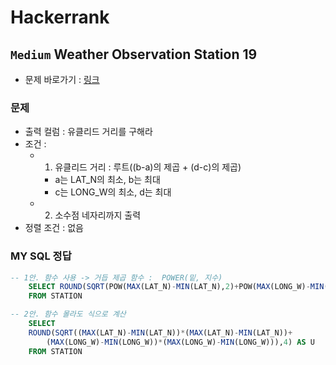 
# Hackerrank
## `Medium` Weather Observation Station 19
* 문제 바로가기 : [링크](https://www.hackerrank.com/challenges/weather-observation-station-19/problem)
  
### 문제
* 출력 컬럼 : 유클리드 거리를 구해라
* 조건 : 
  * 1) 유클리드 거리 : 루트((b-a)의 제곱 + (d-c)의 제곱)
    * a는 LAT_N의 최소, b는 최대 
    * c는 LONG_W의 최소, d는 최대
  * 2) 소수점 네자리까지 출력
* 정렬 조건 : 없음


### MY SQL 정답
```SQL
-- 1안. 함수 사용 -> 거듭 제곱 함수 :  POWER(밑, 지수)
    SELECT ROUND(SQRT(POW(MAX(LAT_N)-MIN(LAT_N),2)+POW(MAX(LONG_W)-MIN(LONG_W),2)),4) AS U
    FROM STATION
```
```SQL
-- 2안. 함수 몰라도 식으로 계산
    SELECT 
    ROUND(SQRT((MAX(LAT_N)-MIN(LAT_N))*(MAX(LAT_N)-MIN(LAT_N))+
        (MAX(LONG_W)-MIN(LONG_W))*(MAX(LONG_W)-MIN(LONG_W))),4) AS U
    FROM STATION
```